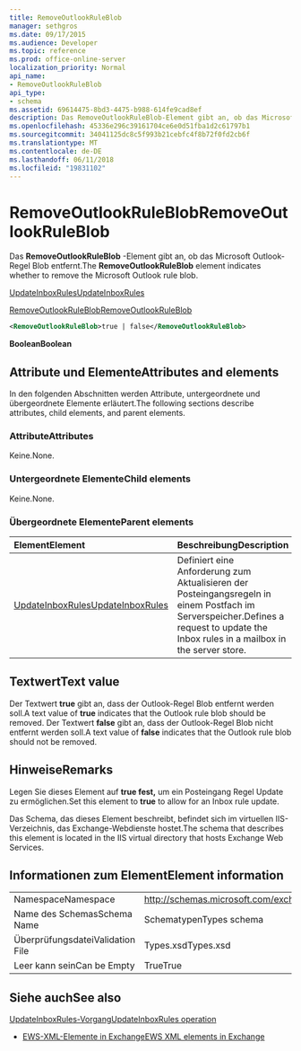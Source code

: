 ```yaml
---
title: RemoveOutlookRuleBlob
manager: sethgros
ms.date: 09/17/2015
ms.audience: Developer
ms.topic: reference
ms.prod: office-online-server
localization_priority: Normal
api_name:
- RemoveOutlookRuleBlob
api_type:
- schema
ms.assetid: 69614475-8bd3-4475-b988-614fe9cad8ef
description: Das RemoveOutlookRuleBlob-Element gibt an, ob das Microsoft Outlook-Regel Blob entfernt.
ms.openlocfilehash: 45336e296c39161704ce6e0d51fba1d2c61797b1
ms.sourcegitcommit: 34041125dc8c5f993b21cebfc4f8b72f0fd2cb6f
ms.translationtype: MT
ms.contentlocale: de-DE
ms.lasthandoff: 06/11/2018
ms.locfileid: "19831102"
---
```

# <a name="removeoutlookruleblob"></a><span data-ttu-id="c40b7-103">RemoveOutlookRuleBlob</span><span class="sxs-lookup"><span data-stu-id="c40b7-103">RemoveOutlookRuleBlob</span></span>

<span data-ttu-id="c40b7-104">Das **RemoveOutlookRuleBlob** -Element gibt an, ob das Microsoft Outlook-Regel Blob entfernt.</span><span class="sxs-lookup"><span data-stu-id="c40b7-104">The **RemoveOutlookRuleBlob** element indicates whether to remove the Microsoft Outlook rule blob.</span></span> 
  
[<span data-ttu-id="c40b7-105">UpdateInboxRules</span><span class="sxs-lookup"><span data-stu-id="c40b7-105">UpdateInboxRules</span></span>](updateinboxrules.md)
  
[<span data-ttu-id="c40b7-106">RemoveOutlookRuleBlob</span><span class="sxs-lookup"><span data-stu-id="c40b7-106">RemoveOutlookRuleBlob</span></span>](removeoutlookruleblob.md)
  
```XML
<RemoveOutlookRuleBlob>true | false</RemoveOutlookRuleBlob>
```

 <span data-ttu-id="c40b7-107">**Boolean**</span><span class="sxs-lookup"><span data-stu-id="c40b7-107">**Boolean**</span></span>
## <a name="attributes-and-elements"></a><span data-ttu-id="c40b7-108">Attribute und Elemente</span><span class="sxs-lookup"><span data-stu-id="c40b7-108">Attributes and elements</span></span>

<span data-ttu-id="c40b7-109">In den folgenden Abschnitten werden Attribute, untergeordnete und übergeordnete Elemente erläutert.</span><span class="sxs-lookup"><span data-stu-id="c40b7-109">The following sections describe attributes, child elements, and parent elements.</span></span>
  
### <a name="attributes"></a><span data-ttu-id="c40b7-110">Attribute</span><span class="sxs-lookup"><span data-stu-id="c40b7-110">Attributes</span></span>

<span data-ttu-id="c40b7-111">Keine.</span><span class="sxs-lookup"><span data-stu-id="c40b7-111">None.</span></span>
  
### <a name="child-elements"></a><span data-ttu-id="c40b7-112">Untergeordnete Elemente</span><span class="sxs-lookup"><span data-stu-id="c40b7-112">Child elements</span></span>

<span data-ttu-id="c40b7-113">Keine.</span><span class="sxs-lookup"><span data-stu-id="c40b7-113">None.</span></span>
  
### <a name="parent-elements"></a><span data-ttu-id="c40b7-114">Übergeordnete Elemente</span><span class="sxs-lookup"><span data-stu-id="c40b7-114">Parent elements</span></span>

|<span data-ttu-id="c40b7-115">**Element**</span><span class="sxs-lookup"><span data-stu-id="c40b7-115">**Element**</span></span>|<span data-ttu-id="c40b7-116">**Beschreibung**</span><span class="sxs-lookup"><span data-stu-id="c40b7-116">**Description**</span></span>|
|:-----|:-----|
|[<span data-ttu-id="c40b7-117">UpdateInboxRules</span><span class="sxs-lookup"><span data-stu-id="c40b7-117">UpdateInboxRules</span></span>](updateinboxrules.md) <br/> |<span data-ttu-id="c40b7-118">Definiert eine Anforderung zum Aktualisieren der Posteingangsregeln in einem Postfach im Serverspeicher.</span><span class="sxs-lookup"><span data-stu-id="c40b7-118">Defines a request to update the Inbox rules in a mailbox in the server store.</span></span>  <br/> |
   
## <a name="text-value"></a><span data-ttu-id="c40b7-119">Textwert</span><span class="sxs-lookup"><span data-stu-id="c40b7-119">Text value</span></span>

<span data-ttu-id="c40b7-120">Der Textwert **true** gibt an, dass der Outlook-Regel Blob entfernt werden soll.</span><span class="sxs-lookup"><span data-stu-id="c40b7-120">A text value of **true** indicates that the Outlook rule blob should be removed.</span></span> <span data-ttu-id="c40b7-121">Der Textwert **false** gibt an, dass der Outlook-Regel Blob nicht entfernt werden soll.</span><span class="sxs-lookup"><span data-stu-id="c40b7-121">A text value of **false** indicates that the Outlook rule blob should not be removed.</span></span> 
  
## <a name="remarks"></a><span data-ttu-id="c40b7-122">Hinweise</span><span class="sxs-lookup"><span data-stu-id="c40b7-122">Remarks</span></span>

<span data-ttu-id="c40b7-123">Legen Sie dieses Element auf **true fest,** um ein Posteingang Regel Update zu ermöglichen.</span><span class="sxs-lookup"><span data-stu-id="c40b7-123">Set this element to **true** to allow for an Inbox rule update.</span></span> 
  
<span data-ttu-id="c40b7-124">Das Schema, das dieses Element beschreibt, befindet sich im virtuellen IIS-Verzeichnis, das Exchange-Webdienste hostet.</span><span class="sxs-lookup"><span data-stu-id="c40b7-124">The schema that describes this element is located in the IIS virtual directory that hosts Exchange Web Services.</span></span>
  
## <a name="element-information"></a><span data-ttu-id="c40b7-125">Informationen zum Element</span><span class="sxs-lookup"><span data-stu-id="c40b7-125">Element information</span></span>

|||
|:-----|:-----|
|<span data-ttu-id="c40b7-126">Namespace</span><span class="sxs-lookup"><span data-stu-id="c40b7-126">Namespace</span></span>  <br/> |http://schemas.microsoft.com/exchange/services/2006/types  <br/> |
|<span data-ttu-id="c40b7-127">Name des Schemas</span><span class="sxs-lookup"><span data-stu-id="c40b7-127">Schema Name</span></span>  <br/> |<span data-ttu-id="c40b7-128">Schematypen</span><span class="sxs-lookup"><span data-stu-id="c40b7-128">Types schema</span></span>  <br/> |
|<span data-ttu-id="c40b7-129">Überprüfungsdatei</span><span class="sxs-lookup"><span data-stu-id="c40b7-129">Validation File</span></span>  <br/> |<span data-ttu-id="c40b7-130">Types.xsd</span><span class="sxs-lookup"><span data-stu-id="c40b7-130">Types.xsd</span></span>  <br/> |
|<span data-ttu-id="c40b7-131">Leer kann sein</span><span class="sxs-lookup"><span data-stu-id="c40b7-131">Can be Empty</span></span>  <br/> |<span data-ttu-id="c40b7-132">True</span><span class="sxs-lookup"><span data-stu-id="c40b7-132">True</span></span>  <br/> |
   
## <a name="see-also"></a><span data-ttu-id="c40b7-133">Siehe auch</span><span class="sxs-lookup"><span data-stu-id="c40b7-133">See also</span></span>



[<span data-ttu-id="c40b7-134">UpdateInboxRules-Vorgang</span><span class="sxs-lookup"><span data-stu-id="c40b7-134">UpdateInboxRules operation</span></span>](updateinboxrules-operation.md)


- [<span data-ttu-id="c40b7-135">EWS-XML-Elemente in Exchange</span><span class="sxs-lookup"><span data-stu-id="c40b7-135">EWS XML elements in Exchange</span></span>](ews-xml-elements-in-exchange.md)

